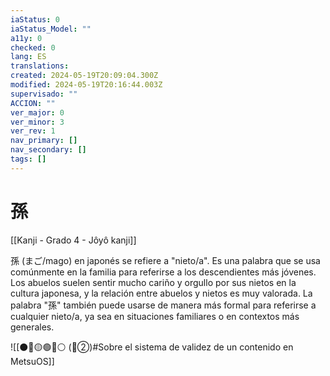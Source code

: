 ```yaml
---
iaStatus: 0
iaStatus_Model: ""
a11y: 0
checked: 0
lang: ES
translations: 
created: 2024-05-19T20:09:04.300Z
modified: 2024-05-19T20:16:44.003Z
supervisado: ""
ACCION: ""
ver_major: 0
ver_minor: 3
ver_rev: 1
nav_primary: []
nav_secondary: []
tags: []
---
```

# 孫

[[Kanji - Grado 4 - Jôyô kanji]]

孫 (まご/mago) en japonés se refiere a "nieto/a". Es una palabra que se usa comúnmente en la familia para referirse a los descendientes más jóvenes. Los abuelos suelen sentir mucho cariño y orgullo por sus nietos en la cultura japonesa, y la relación entre abuelos y nietos es muy valorada. La palabra "孫" también puede usarse de manera más formal para referirse a cualquier nieto/a, ya sea en situaciones familiares o en contextos más generales.


![[⚫🔴🟡🟢🔵⚪ (🔴②)#Sobre el sistema de validez de un contenido en MetsuOS]]